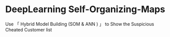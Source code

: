 # DeepLearning Self-Organizing-Maps
Use 「 Hybrid Model Building (SOM & ANN ) 」 to Show the Suspicious Cheated Customer list
